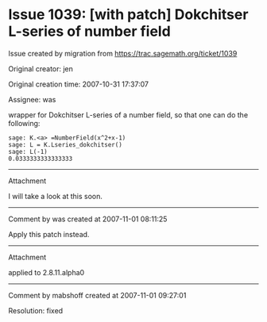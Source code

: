 # Issue 1039: [with patch] Dokchitser L-series of number field

Issue created by migration from https://trac.sagemath.org/ticket/1039

Original creator: jen

Original creation time: 2007-10-31 17:37:07

Assignee: was

wrapper for Dokchitser L-series of a number field, so that one can do the following:


```
sage: K.<a> =NumberField(x^2+x-1)
sage: L = K.Lseries_dokchitser()
sage: L(-1)
0.0333333333333333
```



---

Attachment

I will take a look at this soon.


---

Comment by was created at 2007-11-01 08:11:25

Apply this patch instead.


---

Attachment

applied to 2.8.11.alpha0


---

Comment by mabshoff created at 2007-11-01 09:27:01

Resolution: fixed
